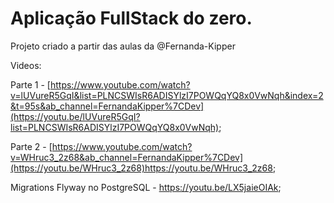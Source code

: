 # Aplicação FullStack do zero.

Projeto criado a partir das aulas da @Fernanda-Kipper

Videos:

Parte 1 - [https://www.youtube.com/watch?v=lUVureR5GqI&list=PLNCSWIsR6ADISYlzI7POWQqYQ8x0VwNqh&index=2&t=95s&ab_channel=FernandaKipper%7CDev](https://youtu.be/lUVureR5GqI?list=PLNCSWIsR6ADISYlzI7POWQqYQ8x0VwNqh);

Parte 2 - [https://www.youtube.com/watch?v=WHruc3_2z68&ab_channel=FernandaKipper%7CDev](https://youtu.be/WHruc3_2z68)https://youtu.be/WHruc3_2z68;

Migrations Flyway no PostgreSQL - https://youtu.be/LX5jaieOIAk;
